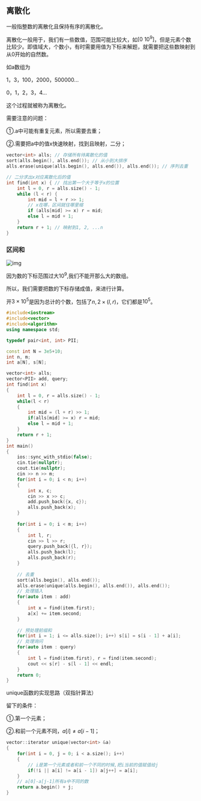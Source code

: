 ## 离散化

一般指整数的离散化且保持有序的离散化。

离散化一般用于，我们有一些数值，范围可能比较大，如$[0\text{~} 10^9]$，但是元素个数比较少。即值域大，个数小，有时需要用值为下标来解题，就需要把这些数映射到从0开始的自然数。

如a数组为

1，3，100，2000，500000...

0，1，2，3，4...

这个过程就被称为离散化。

需要注意的问题：

①.a中可能有重复元素，所以需要去重；

②.需要把a中的值x快速映射，找到且映射，二分；

```cpp
vector<int> alls; // 存储所有待离散化的值
sort(alls.begin(), alls.end()); // 从小到大排序
alls.erase(unique(alls.begin(), alls.end()), alls.end()); // 序列去重

// 二分求出x对应离散化后的值
int find(int x) { // 找出第一个大于等于x的位置
    int l = 0, r = alls.size() - 1;
    while (l < r) {
        int mid = l + r >> 1;
        // x在哪，区间就往哪里缩
        if (alls[mid] >= x) r = mid;
        else l = mid + 1;
    }
    return r + 1; // 映射到1, 2, ...n
}
```



### 区间和

![img](http://static.codenote.xyz/img/20220213171929.png)

因为数的下标范围过大$10^9$,我们不能开那么大的数组。

所以，我们需要把数的下标存储成值，来进行计算。

开$3\times 10^5$是因为总计的个数，包括了$n, 2\times (l,r)$，它们都是$10^5$。

```cpp
#include<iostream>
#include<vector>
#include<algorithm>
using namespace std;

typedef pair<int, int> PII;

const int N = 3e5+10;
int n, m;
int a[N], s[N];

vector<int> alls;
vector<PII> add, query;
int find(int x)
{
	int l = 0, r = alls.size() - 1;
	while(l < r)
	{
		int mid = (l + r) >> 1;
		if(alls[mid] >= x) r = mid;
		else l = mid + 1;
	}
	return r + 1;
}
int main()
{
	ios::sync_with_stdio(false);
	cin.tie(nullptr);
	cout.tie(nullptr);
	cin >> n >> m;
	for(int i = 0; i < n; i++)
	{
		int x, c;
		cin >> x >> c;
		add.push_back({x, c});
		alls.push_back(x);
	}
	
	for(int i = 0; i < m; i++)
	{
		int l, r;
		cin >> l >> r;
		query.push_back({l, r});
		alls.push_back(l);
		alls.push_back(r);
	}
	
	// 去重
	sort(alls.begin(), alls.end());
	alls.erase(unique(alls.begin(), alls.end()), alls.end());
	// 处理插入
	for(auto item : add) 
	{
		int x = find(item.first);
		a[x] += item.second;
	}
	
	// 预处理前缀和
	for(int i = 1; i <= alls.size(); i++) s[i] = s[i - 1] + a[i];
	// 处理询问
	for(auto item : query)
	{
		int l = find(item.first), r = find(item.second);
		cout << s[r] - s[l - 1] << endl;
	}
	return 0;
}
```

unique函数的实现思路（双指针算法）

留下的条件：

①.第一个元素；

②.和前一个元素不同，$a[i] \neq a[i-1]$；

```cpp
vector::iterator unique(vector<int> &a)
{
	for(int i = 0, j = 0; i < a.size(); i++)
    {
        // i是第一个元素或者和前一个不同的时候,把i当前的值赋值给j
        if(!i || a[i] != a[i - 1]) a[j++] = a[i];
    }
    // a[0]-a[j-1]所有a中不同的数
    return a.begin() + j;
}
```

